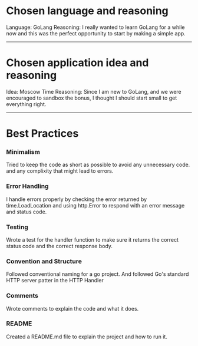 # Chosen language and reasoning
Language: GoLang
Reasoning: I really wanted to learn GoLang for a while now and this was the perfect opportunity to start by making a simple app.

---

# Chosen application idea and reasoning
Idea: Moscow Time 
Reasoning: Since I am new to GoLang, and we were encouraged to sandbox the bonus, I thought I should start small to get everything right.

---

# Best Practices

### Minimalism
Tried to keep the code as short as possible to avoid any unnecessary code. and any complixity that might lead to errors.
### Error Handling
I handle errors properly by checking the error returned by time.LoadLocation and using http.Error to respond with an error message and status code.
### Testing
Wrote a test for the handler function to make sure it returns the correct status code and the correct response body.
### Convention and Structure
Followed conventional naming for a go project. And followed Go's standard HTTP server patter in the HTTP Handler
### Comments
Wrote comments to explain the code and what it does.
### README
Created a README.md file to explain the project and how to run it.
